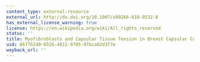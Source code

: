```yaml
---
content_type: external-resource
external_url: http://dx.doi.org/10.1007/s00266-010-9532-8
has_external_license_warning: true
license: https://en.wikipedia.org/wiki/All_rights_reserved
status: ''
title: Myofibroblasts and Capsular Tissue Tension in Breast Capsular Contracture
uid: 867762d0-6526-4812-9705-97bca82d3f7e
wayback_url: ''
---
```

